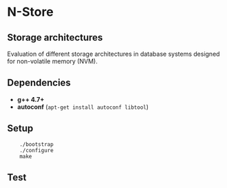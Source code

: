 # N-Store 

## Storage architectures

Evaluation of different storage architectures in database systems designed for non-volatile memory (NVM).


## Dependencies

- **g++ 4.7+** 
- **autoconf** (`apt-get install autoconf libtool`) 

## Setup
        
```
    ./bootstrap
    ./configure
    make
```

## Test

